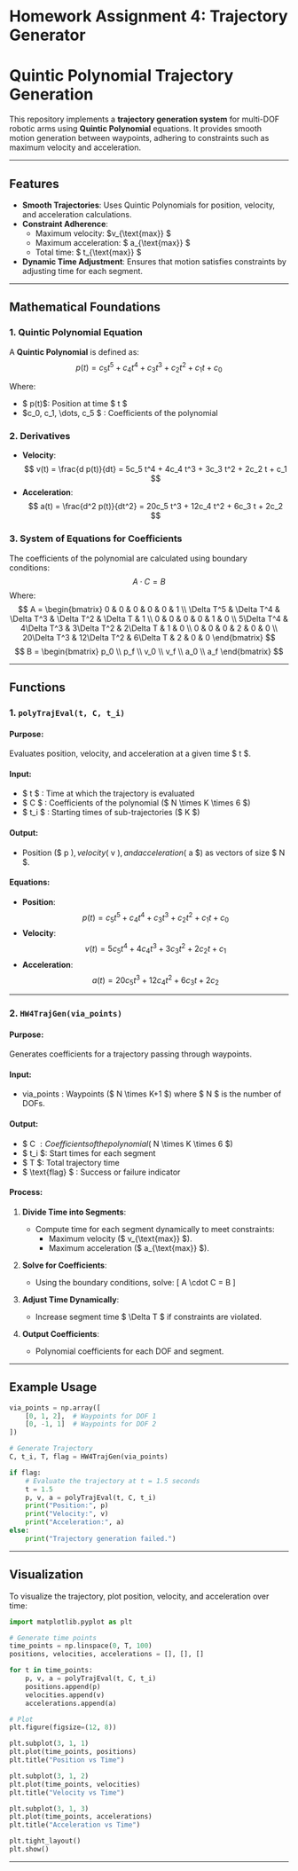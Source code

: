 # Homework Assignment 4: Trajectory Generator
# **Quintic Polynomial Trajectory Generation**

This repository implements a **trajectory generation system** for multi-DOF robotic arms using **Quintic Polynomial** equations. It provides smooth motion generation between waypoints, adhering to constraints such as maximum velocity and acceleration.

---

## **Features**

- **Smooth Trajectories**: Uses Quintic Polynomials for position, velocity, and acceleration calculations.
- **Constraint Adherence**:
  - Maximum velocity: $v_{\text{max}} $
  - Maximum acceleration: $ a_{\text{max}} $
  - Total time: $ t_{\text{max}} $
- **Dynamic Time Adjustment**: Ensures that motion satisfies constraints by adjusting time for each segment.

---

## **Mathematical Foundations**

### **1. Quintic Polynomial Equation**
A **Quintic Polynomial** is defined as:
$$
p(t) = c_5 t^5 + c_4 t^4 + c_3 t^3 + c_2 t^2 + c_1 t + c_0
$$

Where:
- $ p(t)$: Position at time $ t $
- $c_0, c_1, \dots, c_5 $ : Coefficients of the polynomial

### **2. Derivatives**
- **Velocity**:
$$
v(t) = \frac{d p(t)}{dt} = 5c_5 t^4 + 4c_4 t^3 + 3c_3 t^2 + 2c_2 t + c_1
$$
- **Acceleration**:
$$
a(t) = \frac{d^2 p(t)}{dt^2} = 20c_5 t^3 + 12c_4 t^2 + 6c_3 t + 2c_2
$$

### **3. System of Equations for Coefficients**
The coefficients of the polynomial are calculated using boundary conditions:
$$
A \cdot C = B
$$
Where:
$$
A = 
\begin{bmatrix}
0 & 0 & 0 & 0 & 0 & 1 \\
\Delta T^5 & \Delta T^4 & \Delta T^3 & \Delta T^2 & \Delta T & 1 \\
0 & 0 & 0 & 0 & 1 & 0 \\
5\Delta T^4 & 4\Delta T^3 & 3\Delta T^2 & 2\Delta T & 1 & 0 \\
0 & 0 & 0 & 2 & 0 & 0 \\
20\Delta T^3 & 12\Delta T^2 & 6\Delta T & 2 & 0 & 0
\end{bmatrix}
$$
$$
B = 
\begin{bmatrix}
p_0 \\ p_f \\ v_0 \\ v_f \\ a_0 \\ a_f
\end{bmatrix}
$$

---

## **Functions**

### **1. `polyTrajEval(t, C, t_i)`**

#### **Purpose**:
Evaluates position, velocity, and acceleration at a given time $ t $.

#### **Input**:
- $ t $ : Time at which the trajectory is evaluated
- $ C $ : Coefficients of the polynomial ($ N \times K \times 6 $)
- $ t_i $ : Starting times of sub-trajectories ($ K $)

#### **Output**:
- Position ($ p $), velocity ($ v $), and acceleration ($ a $) as vectors of size $ N $.

#### **Equations**:
- **Position**:
$$
p(t) = c_5 t^5 + c_4 t^4 + c_3 t^3 + c_2 t^2 + c_1 t + c_0
$$
- **Velocity**:
$$
v(t) = 5c_5 t^4 + 4c_4 t^3 + 3c_3 t^2 + 2c_2 t + c_1
$$
- **Acceleration**:
$$
a(t) = 20c_5 t^3 + 12c_4 t^2 + 6c_3 t + 2c_2
$$

---

### **2. `HW4TrajGen(via_points)`**

#### **Purpose**:
Generates coefficients for a trajectory passing through waypoints.

#### **Input**:
-  via_points : Waypoints ($ N \times K+1 $) where $ N $ is the number of DOFs.

#### **Output**:
- $ C $: Coefficients of the polynomial ($ N \times K \times 6 $)
- $ t_i $: Start times for each segment
- $ T $: Total trajectory time
- $ \text{flag} $ : Success or failure indicator

#### **Process**:
1. **Divide Time into Segments**:
   - Compute time for each segment dynamically to meet constraints:
     - Maximum velocity ($ v_{\text{max}} $).
     - Maximum acceleration ($ a_{\text{max}} $).

2. **Solve for Coefficients**:
   - Using the boundary conditions, solve:
     \[
     A \cdot C = B
     \]

3. **Adjust Time Dynamically**:
   - Increase segment time $ \Delta T $ if constraints are violated.

4. **Output Coefficients**:
   - Polynomial coefficients for each DOF and segment.

---

## **Example Usage**

```python
via_points = np.array([
    [0, 1, 2],  # Waypoints for DOF 1
    [0, -1, 1]  # Waypoints for DOF 2
])

# Generate Trajectory
C, t_i, T, flag = HW4TrajGen(via_points)

if flag:
    # Evaluate the trajectory at t = 1.5 seconds
    t = 1.5
    p, v, a = polyTrajEval(t, C, t_i)
    print("Position:", p)
    print("Velocity:", v)
    print("Acceleration:", a)
else:
    print("Trajectory generation failed.")
```

---

## **Visualization**

To visualize the trajectory, plot position, velocity, and acceleration over time:

```python
import matplotlib.pyplot as plt

# Generate time points
time_points = np.linspace(0, T, 100)
positions, velocities, accelerations = [], [], []

for t in time_points:
    p, v, a = polyTrajEval(t, C, t_i)
    positions.append(p)
    velocities.append(v)
    accelerations.append(a)

# Plot
plt.figure(figsize=(12, 8))

plt.subplot(3, 1, 1)
plt.plot(time_points, positions)
plt.title("Position vs Time")

plt.subplot(3, 1, 2)
plt.plot(time_points, velocities)
plt.title("Velocity vs Time")

plt.subplot(3, 1, 3)
plt.plot(time_points, accelerations)
plt.title("Acceleration vs Time")

plt.tight_layout()
plt.show()
```

---
